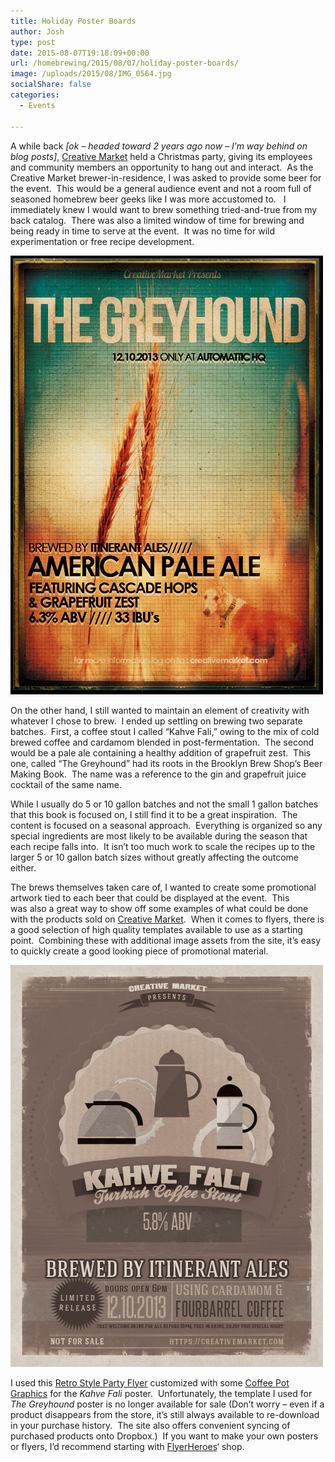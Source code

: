 ```yaml
---
title: Holiday Poster Boards
author: Josh
type: post
date: 2015-08-07T19:18:09+00:00
url: /homebrewing/2015/08/07/holiday-poster-boards/
image: /uploads/2015/08/IMG_0564.jpg
socialShare: false
categories:
  - Events

---
```



A while back <em>[ok &#8211; headed toward 2 years ago now &#8211; I&#8217;m way behind on blog posts]</em>, <a href="https://creativemarket.com/?u=sigsegv" target="_blank">Creative Market</a> held a Christmas party, giving its employees and community members an opportunity to hang out and interact.  As the Creative Market brewer-in-residence, I was asked to provide some beer for the event.  This would be a general audience event and not a room full of seasoned homebrew beer geeks like I was more accustomed to.   I immediately knew I would want to brew something tried-and-true from my back catalog.  There was also a limited window of time for brewing and being ready in time to serve at the event.  It was no time for wild experimentation or free recipe development.

![The Greyhound](/uploads/2015/08/The-Greyhound-web.jpg)



On the other hand, I still wanted to maintain an element of creativity with whatever I chose to brew.  I ended up settling on brewing two separate batches.  First, a coffee stout I called &#8220;Kahve Fali,&#8221; owing to the mix of cold brewed coffee and cardamom blended in post-fermentation.  The second would be a pale ale containing a healthy addition of grapefruit zest.  This one, called &#8220;The Greyhound&#8221; had its roots in the Brooklyn Brew Shop&#8217;s Beer Making Book.  The name was a reference to the gin and grapefruit juice cocktail of the same name.


While I usually do 5 or 10 gallon batches and not the small 1 gallon batches that this book is focused on, I still find it to be a great inspiration.  The content is focused on a seasonal approach.  Everything is organized so any special ingredients are most likely to be available during the season that each recipe falls into.  It isn&#8217;t too much work to scale the recipes up to the larger 5 or 10 gallon batch sizes without greatly affecting the outcome either.


The brews themselves taken care of, I wanted to create some promotional artwork tied to each beer that could be displayed at the event.  This was also a great way to show off some examples of what could be done with the products sold on <a href="https://creativemarket.com/?u=sigsegv" target="_blank">Creative Market</a>.  When it comes to flyers, there is a good selection of high quality templates available to use as a starting point.  Combining these with additional image assets from the site, it&#8217;s easy to quickly create a good looking piece of promotional material.

![Kahve Fali](/uploads/2015/08/Kahve-Fali-web.jpg)


I used this <a href="https://creativemarket.com/cruzine/1126-Retro-Style-Party-Flyer?u=sigsegv" target="_blank">Retro Style Party Flyer</a> customized with some <a href="https://creativemarket.com/define_gravity/14405-Coffee-Pots?u=sigsegv" target="_blank">Coffee Pot Graphics</a> for the <em>Kahve Fali</em> poster.  Unfortunately, the template I used for <em>The Greyhound</em> poster is no longer available for sale (Don&#8217;t worry &#8211; even if a product disappears from the store, it&#8217;s still always available to re-download in your purchase history.  The site also offers convenient syncing of purchased products onto Dropbox.)  If you want to make your own posters or flyers, I&#8217;d recommend starting with <a href="https://creativemarket.com/FlyerHeroes/collections?u=sigsegv" target="_blank">FlyerHeroes</a>&#8216; shop.
